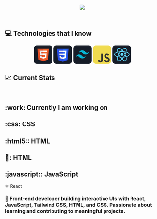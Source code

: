 <p align="center">
  <img src="https://i.ibb.co/SDgFz2m/How-To-Make-Gradient-Shape.png">
</p>

<br />

## :computer: Technologies that I know

<p align="center">
  <img src="/assests/HTML.png">
  <img src="/assests/css.png">
  <img src="/assests/tailwind.png">
  <img src="/assests/JavaScript.png">
  <img src="/assests/react.png">
</p>

## :chart_with_upwards_trend: Current Stats

<br />

## :work: Currently I am working on

## :css: CSS

## :html5:: HTML

## :briefcase:: HTML

## :javascript:: JavaScript

⚛️ React

### 🌱 Front-end developer building interactive UIs with React, JavaScript, Tailwind CSS, HTML, and CSS. Passionate about learning and contributing to meaningful projects.
